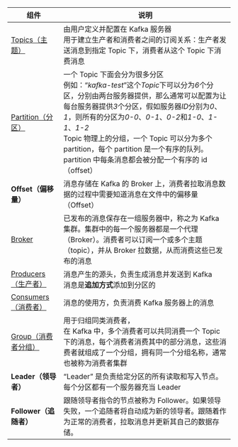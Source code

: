 | 组件                                                  | 说明                                                         |
| ----------------------------------------------------- | ------------------------------------------------------------ |
| [Topics（主题）](Kafka/Kafka之Topic和Partition.md)    | 由用户定义并配置在 Kafka 服务器 <br>用于建立生产者和消费者之间的订阅关系：生产者发送消息到指定 Topic 下，消费者从这个 Topic 下消费消息 |
| [Partition（分区）](Kafka/Kafka之Topic和Partition.md) | 一个 Topic 下面会分为很多分区 <br>例如：“*kafka-test*”这个*Topic*下可以分为*6*个分区，分别由两台服务器提供，那么通常可以配置为让每台服务器提供*3*个分区，假如服务器*ID*分别为*0*、*1*，则所有的分区为*0-0*、*0-1*、*0-2*和*1-0*、*1-1*、*1-2* <br>Topic 物理上的分组，一个 Topic 可以分为多个 partition，每个 partition 是一个有序的队列。 <br>partition 中每条消息都会被分配一个有序的 id（offset） |
| **Offset（偏移量）**                                  | 消息存储在 Kafka 的 Broker 上，消费者拉取消息数据的过程中需要知道消息在文件中的偏移量（Offset） |
| [Broker](Kafka/Kafka之Broker.md)                      | 已发布的消息保存在一组服务器中，称之为 Kafka 集群。集群中的每一个服务器都是一个代理（Broker）。消费者可以订阅一个或多个主题（topic），并从 Broker 拉数据，从而消费这些已发布的消息 |
| [Producers（生产者）](Kafka/Kafka之Producer.md)       | 消息产生的源头，负责生成消息并发送到 Kafka <br> 消息是**追加方式**添加到分区的 |
| [Consumers（消费者）](Kafka/Kafka之Consumer.md)       | 消息的使用方，负责消费 Kafka 服务器上的消息                  |
| [Group（消费者分组）](Kafka/Kafka之Consumer.md)       | 用于归组同类消费者，<br>在 Kafka 中，多个消费者可以共同消费一个 Topic 下的消息，每个消费者消费其中的部分消息，这些消费者就组成了一个分组，拥有同一个分组名称，通常也被称为消费者集群 |
| **Leader（领导者）**                                  | “Leader” 是负责给定分区的所有读取和写入节点。每个分区都有一个服务器充当 Leader |
| **Follower（追随者）**                                | 跟随领导者指令的节点被称为 Follower。如果领导失败，一个追随者将自动成为新的领导者。跟随着作为正常的消费者，拉取消息并更新其自己的数据存储。 |

